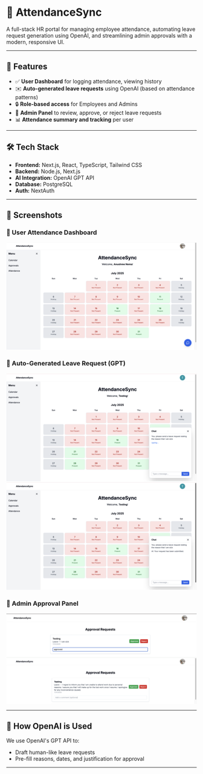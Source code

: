 # 🧠 AttendanceSync

A full-stack HR portal for managing employee attendance, automating leave request generation using OpenAI, and streamlining admin approvals with a modern, responsive UI.

---

## 🚀 Features

- ✅ **User Dashboard** for logging attendance, viewing history
- ✉️ **Auto-generated leave requests** using OpenAI (based on attendance patterns)
- 🔒 **Role-based access** for Employees and Admins
- 🧾 **Admin Panel** to review, approve, or reject leave requests
- 📊 **Attendance summary and tracking** per user

---

## 🛠️ Tech Stack

- **Frontend:** Next.js, React, TypeScript, Tailwind CSS
- **Backend:** Node.js, Next.js
- **AI Integration:** OpenAI GPT API
- **Database:** PostgreSQL
- **Auth:** NextAuth

---

## 📸 Screenshots

### 🔹 User Attendance Dashboard

![User Dashboard](./assets/main_dashboard.png)

### 🔹 Auto-Generated Leave Request (GPT)

![Leave Request AI](./assets/automatic_leave_request_send.png)
![Leave Request Success AI](./assets/request_send.png)

### 🔹 Admin Approval Panel

![Admin Panel](./assets/admin.png)
![Admin Panel new](./assets/approved.png)

---

## 🧠 How OpenAI is Used

We use OpenAI's GPT API to:

- Draft human-like leave requests
- Pre-fill reasons, dates, and justification for approval

---
